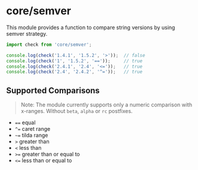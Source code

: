 # core/semver

This module provides a function to compare string versions by using semver strategy.

```js
import check from 'core/semver';

console.log(check('1.4.1', '1.5.2', '>'));  // false
console.log(check('1', '1.5.2', '=='));     // true
console.log(check('2.4.1', '2.4', '<='));   // true
console.log(check('2.4', '2.4.2', '^='));   // true
```

## Supported Comparisons

> Note:
> The module currently supports only a numeric comparison with x-ranges. Without `beta`, `alpha` or `rc` postfixes.

- `==` equal
- `^=` caret range
- `~=` tilda range
- `>` greater than
- `<` less than
- `>=` greater than or equal to
- `<=` less than or equal to
